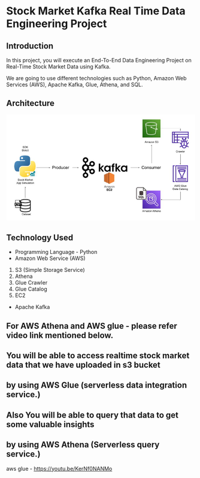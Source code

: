 # Stock Market Kafka Real Time Data Engineering Project

## Introduction 
In this project, you will execute an End-To-End Data Engineering Project on Real-Time Stock Market Data using Kafka.

We are going to use different technologies such as Python, Amazon Web Services (AWS), Apache Kafka, Glue, Athena, and SQL.

## Architecture 
<img src="Architecture.jpg">

## Technology Used
- Programming Language - Python
- Amazon Web Service (AWS)
1. S3 (Simple Storage Service)
2. Athena
3. Glue Crawler
4. Glue Catalog
5. EC2
- Apache Kafka

## For AWS Athena and AWS glue - please refer video link mentioned below.
## You will be able to access realtime stock market data that we have uploaded in s3 bucket
## by using AWS Glue (serverless data integration service.)
## Also You will be able to query that data to get some valuable insights 
## by using AWS Athena (Serverless query service.) 

aws glue - https://youtu.be/KerNf0NANMo
